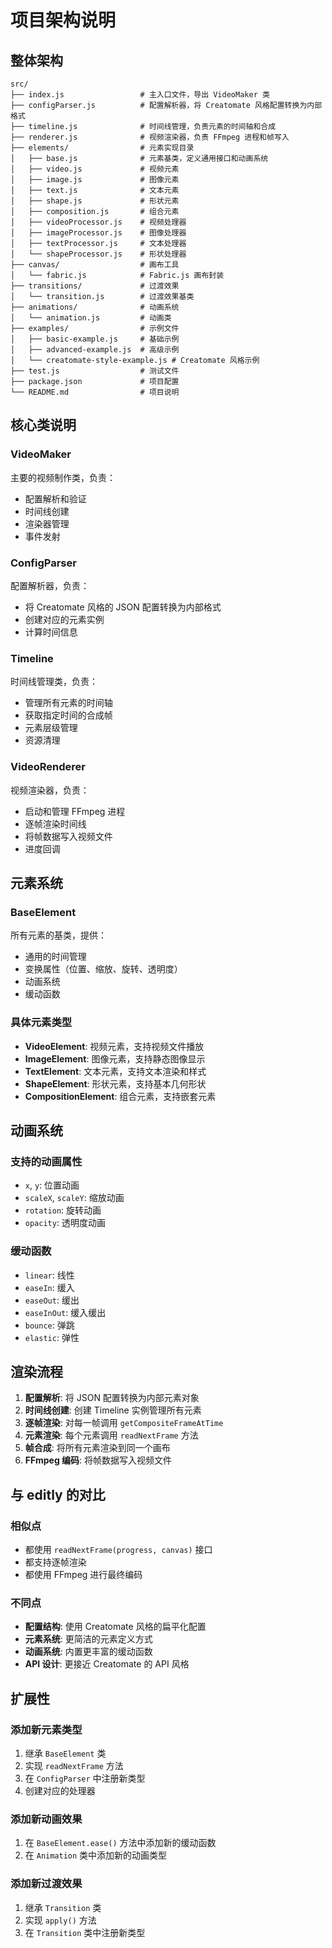 # 项目架构说明

## 整体架构

```
src/
├── index.js                 # 主入口文件，导出 VideoMaker 类
├── configParser.js          # 配置解析器，将 Creatomate 风格配置转换为内部格式
├── timeline.js              # 时间线管理，负责元素的时间轴和合成
├── renderer.js              # 视频渲染器，负责 FFmpeg 进程和帧写入
├── elements/                # 元素实现目录
│   ├── base.js              # 元素基类，定义通用接口和动画系统
│   ├── video.js             # 视频元素
│   ├── image.js             # 图像元素
│   ├── text.js              # 文本元素
│   ├── shape.js             # 形状元素
│   ├── composition.js       # 组合元素
│   ├── videoProcessor.js    # 视频处理器
│   ├── imageProcessor.js    # 图像处理器
│   ├── textProcessor.js     # 文本处理器
│   └── shapeProcessor.js    # 形状处理器
├── canvas/                  # 画布工具
│   └── fabric.js            # Fabric.js 画布封装
├── transitions/             # 过渡效果
│   └── transition.js        # 过渡效果基类
├── animations/              # 动画系统
│   └── animation.js         # 动画类
├── examples/                # 示例文件
│   ├── basic-example.js     # 基础示例
│   ├── advanced-example.js  # 高级示例
│   └── creatomate-style-example.js # Creatomate 风格示例
├── test.js                  # 测试文件
├── package.json             # 项目配置
└── README.md                # 项目说明
```

## 核心类说明

### VideoMaker
主要的视频制作类，负责：
- 配置解析和验证
- 时间线创建
- 渲染器管理
- 事件发射

### ConfigParser
配置解析器，负责：
- 将 Creatomate 风格的 JSON 配置转换为内部格式
- 创建对应的元素实例
- 计算时间信息

### Timeline
时间线管理类，负责：
- 管理所有元素的时间轴
- 获取指定时间的合成帧
- 元素层级管理
- 资源清理

### VideoRenderer
视频渲染器，负责：
- 启动和管理 FFmpeg 进程
- 逐帧渲染时间线
- 将帧数据写入视频文件
- 进度回调

## 元素系统

### BaseElement
所有元素的基类，提供：
- 通用的时间管理
- 变换属性（位置、缩放、旋转、透明度）
- 动画系统
- 缓动函数

### 具体元素类型
- **VideoElement**: 视频元素，支持视频文件播放
- **ImageElement**: 图像元素，支持静态图像显示
- **TextElement**: 文本元素，支持文本渲染和样式
- **ShapeElement**: 形状元素，支持基本几何形状
- **CompositionElement**: 组合元素，支持嵌套元素

## 动画系统

### 支持的动画属性
- `x`, `y`: 位置动画
- `scaleX`, `scaleY`: 缩放动画
- `rotation`: 旋转动画
- `opacity`: 透明度动画

### 缓动函数
- `linear`: 线性
- `easeIn`: 缓入
- `easeOut`: 缓出
- `easeInOut`: 缓入缓出
- `bounce`: 弹跳
- `elastic`: 弹性

## 渲染流程

1. **配置解析**: 将 JSON 配置转换为内部元素对象
2. **时间线创建**: 创建 Timeline 实例管理所有元素
3. **逐帧渲染**: 对每一帧调用 `getCompositeFrameAtTime`
4. **元素渲染**: 每个元素调用 `readNextFrame` 方法
5. **帧合成**: 将所有元素渲染到同一个画布
6. **FFmpeg 编码**: 将帧数据写入视频文件

## 与 editly 的对比

### 相似点
- 都使用 `readNextFrame(progress, canvas)` 接口
- 都支持逐帧渲染
- 都使用 FFmpeg 进行最终编码

### 不同点
- **配置结构**: 使用 Creatomate 风格的扁平化配置
- **元素系统**: 更简洁的元素定义方式
- **动画系统**: 内置更丰富的缓动函数
- **API 设计**: 更接近 Creatomate 的 API 风格

## 扩展性

### 添加新元素类型
1. 继承 `BaseElement` 类
2. 实现 `readNextFrame` 方法
3. 在 `ConfigParser` 中注册新类型
4. 创建对应的处理器

### 添加新动画效果
1. 在 `BaseElement.ease()` 方法中添加新的缓动函数
2. 在 `Animation` 类中添加新的动画类型

### 添加新过渡效果
1. 继承 `Transition` 类
2. 实现 `apply()` 方法
3. 在 `Transition` 类中注册新类型
